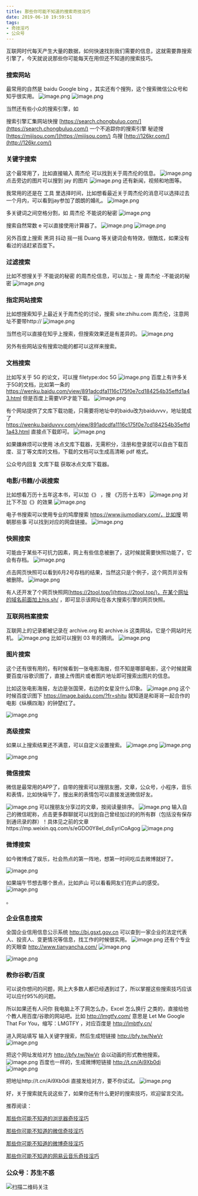 ```yaml
---
title: 那些你可能不知道的搜索奇技淫巧
date: 2019-06-10 19:59:51
tags:
- 奇技淫巧
- 公众号
---
```


互联网时代每天产生大量的数据，如何快速找到我们需要的信息，这就需要靠搜索引擎了，今天就说说那些你可能每天在用但还不知道的搜索技巧。
 
### 搜索网站
最常用的自然是 baidu Google bing ，其实还有个搜狗，这个搜索微信公众号和知乎很实用。
![image.png](https://upload-images.jianshu.io/upload_images/17817191-2db57b4d9cdac621.png?imageMogr2/auto-orient/strip%7CimageView2/2/w/1240)
![image.png](https://upload-images.jianshu.io/upload_images/17817191-d2e6178cb4e273a9.png?imageMogr2/auto-orient/strip%7CimageView2/2/w/1240)


当然还有些小众的搜索引擎，如

搜索引擎汇集网站快搜 [https://search.chongbuluo.com/](https://search.chongbuluo.com/)
一个不追踪你的搜索引擎 秘迹搜[https://mijisou.com/](https://mijisou.com/)
鸟搜 [http://126kr.com/](http://126kr.com/)



### 关键字搜索
这个最常用了，比如直接输入 周杰伦 可以找到关于周杰伦的信息。
![image.png](https://upload-images.jianshu.io/upload_images/17817191-9cb817cff2dc9549.png?imageMogr2/auto-orient/strip%7CimageView2/2/w/1240)
点击旁边的图片可以搜到 jay 的图片
![image.png](https://upload-images.jianshu.io/upload_images/17817191-eb50f9b66b38dd59.png?imageMogr2/auto-orient/strip%7CimageView2/2/w/1240)
还有新闻，视频和地图等。

我常用的还是在 工具 里选择时间，比如想看最近关于周杰伦的消息可以选择过去一个月内，可以看到jay参加了朗朗的婚礼。
![image.png](https://upload-images.jianshu.io/upload_images/17817191-d30f129505a1db65.png?imageMogr2/auto-orient/strip%7CimageView2/2/w/1240)

多关键词之间空格分割，如 周杰伦 不能说的秘密
![image.png](https://upload-images.jianshu.io/upload_images/17817191-713b793fcd6e5b1f.png?imageMogr2/auto-orient/strip%7CimageView2/2/w/1240)

搜索自然常数 e 可以直接使用计算器了。
![image.png](https://upload-images.jianshu.io/upload_images/17817191-25e9ac066fb77e7d.png?imageMogr2/auto-orient/strip%7CimageView2/2/w/1240)
![image.png](https://upload-images.jianshu.io/upload_images/17817191-de048a93af1b5abf.png?imageMogr2/auto-orient/strip%7CimageView2/2/w/1240)

另外百度上搜索 黑洞  抖动 摇一摇 Duang 等关键词会有特效，很酷炫，如果没有看过的话赶紧百度下。

### 过滤搜索
比如不想搜关于 不能说的秘密 的周杰伦信息，可以加上 - 
搜 周杰伦 -不能说的秘密
![image.png](https://upload-images.jianshu.io/upload_images/17817191-afc15c16c4af63ac.png?imageMogr2/auto-orient/strip%7CimageView2/2/w/1240)

### 指定网站搜索
比如想搜索知乎上最近关于周杰伦的讨论，搜索 site:zhihu.com 周杰伦，注意网址不要带http://
![image.png](https://upload-images.jianshu.io/upload_images/17817191-9c7408a599bbd826.png?imageMogr2/auto-orient/strip%7CimageView2/2/w/1240)


 当然也可以直接在知乎上搜索，但搜索效果还是有差异的。
![image.png](https://upload-images.jianshu.io/upload_images/17817191-f8476c5ea361e201.png?imageMogr2/auto-orient/strip%7CimageView2/2/w/1240)

另外有些网站没有搜索功能的都可以这样来搜索。

### 文档搜索
比如写关于 5G 的论文，可以搜  filetype:doc 5G
![image.png](https://upload-images.jianshu.io/upload_images/17817191-efee8bf9cd80f6d0.png?imageMogr2/auto-orient/strip%7CimageView2/2/w/1240)
百度上有许多关于5G的文档，比如第一条的 https://wenku.baidu.com/view/891adcdfa1116c175f0e7cd184254b35effd1a43.html  但是百度上需要VIP才能下载。
![image.png](https://upload-images.jianshu.io/upload_images/17817191-21a7d47fc7e4c731.png?imageMogr2/auto-orient/strip%7CimageView2/2/w/1240)

有个网站提供了文库下载功能，只需要将地址中的baidu改为baiduvvv，地址就成了 
 https://wenku.baiduvvv.com/view/891adcdfa1116c175f0e7cd184254b35effd1a43.html  直接点下载即可。
![image.png](https://upload-images.jianshu.io/upload_images/17817191-66c0ea67eef80673.png?imageMogr2/auto-orient/strip%7CimageView2/2/w/1240)

如果嫌麻烦可以使用 冰点文库下载器，无需积分，注册和登录就可以自由下载百度、豆丁等文库的文档，下载的文档可以生成高清晰 pdf 格式。

公众号内回复 文库下载 获取冰点文库下载器。

### 电影/书籍/小说搜索
比如想看万历十五年这本书，可以加《》 ，搜 《万历十五年》
![image.png](https://upload-images.jianshu.io/upload_images/17817191-35234a9c2e29dfe7.png?imageMogr2/auto-orient/strip%7CimageView2/2/w/1240)
对比下不加《》的效果
![image.png](https://upload-images.jianshu.io/upload_images/17817191-947af4da3c870468.png?imageMogr2/auto-orient/strip%7CimageView2/2/w/1240)

电子书搜索可以使用专业的鸠摩搜索 https://www.jiumodiary.com/，比如搜 明朝那些事 可以找到对应的网盘链接。
![image.png](https://upload-images.jianshu.io/upload_images/17817191-59249332a0f44c0b.png?imageMogr2/auto-orient/strip%7CimageView2/2/w/1240)

### 快照搜索
可能由于某些不可抗力因素，网上有些信息被删了，这时候就需要快照功能了，它会有存档。
![image.png](https://upload-images.jianshu.io/upload_images/17817191-a42c48df9be49478.png?imageMogr2/auto-orient/strip%7CimageView2/2/w/1240)

点击网页快照可以看到6月2号存档的结果，当然这只是个例子，这个网页并没有被删除。
![image.png](https://upload-images.jianshu.io/upload_images/17817191-8dea16c73fe9df9b.png?imageMogr2/auto-orient/strip%7CimageView2/2/w/1240)

有人还开发了个网页快照网[https://2tool.top/](https://2tool.top/)，在某个网址的域名前面加上his.sh/ ，即可显示该网址在各大搜索引擎的网页快照。
### 互联网档案搜索
互联网上的记录都被记录在 archive.org 和 archive.is 这类网站，它是个网站时光机。
 ![image.png](https://upload-images.jianshu.io/upload_images/17817191-836e0eaf3ccbf0be.png?imageMogr2/auto-orient/strip%7CimageView2/2/w/1240)
比如可以搜到 03 年的腾讯。
![image.png](https://upload-images.jianshu.io/upload_images/17817191-414c5f6fd4820e15.png?imageMogr2/auto-orient/strip%7CimageView2/2/w/1240)


 
### 图片搜索

这个还有很有用的，有时候看到一张电影海报，但不知是哪部电影，这个时候就需要百度/谷歌识图了，直接上传图片或者图片地址即可搜索出图片的信息。

比如这张电影海报，左边是张国荣，右边的女星没什么印象。
![image.png](https://upload-images.jianshu.io/upload_images/17817191-0fa5bd7aa0d2db43.png?imageMogr2/auto-orient/strip%7CimageView2/2/w/1240)
这个时候百度识图下 https://image.baidu.com/?fr=shitu 就知道是和哥哥一起合作的电影《纵横四海》的钟楚红了。

![image.png](https://upload-images.jianshu.io/upload_images/17817191-d984e0462b99130d.png?imageMogr2/auto-orient/strip%7CimageView2/2/w/1240)

 
 ### 高级搜索
如果以上搜索结果还不满意，可以自定义设置搜索。
![image.png](https://upload-images.jianshu.io/upload_images/17817191-b359345a27b5f589.png?imageMogr2/auto-orient/strip%7CimageView2/2/w/1240)
![image.png](https://upload-images.jianshu.io/upload_images/17817191-b0f1ab25459c61ee.png?imageMogr2/auto-orient/strip%7CimageView2/2/w/1240)

 ![image.png](https://upload-images.jianshu.io/upload_images/17817191-229e9dc676471f1b.png?imageMogr2/auto-orient/strip%7CimageView2/2/w/1240)
### 微信搜索

微信是最常用的APP了，自带的搜索可以搜朋友圈，文章，公众号，小程序，音乐和表情，比如快端午了，搜出来的表情包可以直接发送微信好友。

![image.png](https://upload-images.jianshu.io/upload_images/17817191-43193a4bc9de90e1.png?imageMogr2/auto-orient/strip%7CimageView2/2/w/1240)
可以搜朋友分享过的文章，按阅读量排序。
![image.png](https://upload-images.jianshu.io/upload_images/17817191-286431c89b540e52.png?imageMogr2/auto-orient/strip%7CimageView2/2/w/1240)
输入自己的微信昵称，点击更多群聊就可以找到自己曾经加过的的所有群（包括没有保存到通讯录的群）！具体见之前的文章https://mp.weixin.qq.com/s/eGDO0Y8el_dsEyriCoAgog
![image.png](https://upload-images.jianshu.io/upload_images/17817191-1192ddb9af5d2a5b.png?imageMogr2/auto-orient/strip%7CimageView2/2/w/1240)



### 微博搜索

如今微博成了娱乐，社会热点的第一阵地，想第一时间吃瓜去微博就好了。

![image.png](https://upload-images.jianshu.io/upload_images/17817191-247f3934e17b8a6b.png?imageMogr2/auto-orient/strip%7CimageView2/2/w/1240)



如果端午节想去哪个景点，比如庐山  可以看看网友们在庐山的感受。
![image.png](https://upload-images.jianshu.io/upload_images/17817191-076fe9b98edbcb4f.png?imageMogr2/auto-orient/strip%7CimageView2/2/w/1240)


。
### 企业信息搜索
全国企业信用信息公示系统 http://bj.gsxt.gov.cn 可以查到一家企业的法定代表人、投资人、变更情况等信息，找工作的时候很实用。
![image.png](https://upload-images.jianshu.io/upload_images/17817191-249c3ef977d459f6.png?imageMogr2/auto-orient/strip%7CimageView2/2/w/1240)
还有个专业的天眼查 http://www.tianyancha.com/
![image.png](https://upload-images.jianshu.io/upload_images/17817191-506e6970cd8f0715.png?imageMogr2/auto-orient/strip%7CimageView2/2/w/1240)


![image.png](https://upload-images.jianshu.io/upload_images/17817191-63fcac37a541ddf5.png?imageMogr2/auto-orient/strip%7CimageView2/2/w/1240)

### 教你谷歌/百度
可以说你想问的问题，网上大多数人都已经遇到过了，所以掌握这些搜索技巧应该可以应付95%的问题。
 
所以如果还有人问你 我电脑上不了网怎么办，Excel 怎么换行 之类的，直接给他个教人用百度/谷歌的网站吧。比如
 http://lmgtfy.com/ 意思是 Let Me Google That For You，缩写：LMGTFY ，对应百度是 http://lmbtfy.cn/ 

进入网站填写 输入关键字搜索，然后生成短链接 http://bfy.tw/NwVr
 ![image.png](https://upload-images.jianshu.io/upload_images/17817191-dbe54e35e6c40fba.png?imageMogr2/auto-orient/strip%7CimageView2/2/w/1240)

 把这个网址发给对方 http://bfy.tw/NwVr 会以动画的形式教他搜索。
![image.png](https://upload-images.jianshu.io/upload_images/17817191-35b1afcadf1edc2e.png?imageMogr2/auto-orient/strip%7CimageView2/2/w/1240)
百度也一样的，生成微博短链接 http://t.cn/Ai9Xb0di 
![image.png](https://upload-images.jianshu.io/upload_images/17817191-715056ff0721330b.png?imageMogr2/auto-orient/strip%7CimageView2/2/w/1240)

 把地址http://t.cn/Ai9Xb0di 直接发给对方，要不你试试。
![image.png](https://upload-images.jianshu.io/upload_images/17817191-924575061e802795.png?imageMogr2/auto-orient/strip%7CimageView2/2/w/1240)

 好，关于搜索就先说这些了，如果你还有什么更好的搜索技巧，欢迎留言交流。

推荐阅读：

[那些你可能不知道的浏览器奇技淫巧](https://mp.weixin.qq.com/s/-cSjrvkibYGp5Fx8gCTFuw)

[那些你可能不知道的微信奇技淫巧](https://mp.weixin.qq.com/s/eGDO0Y8el_dsEyriCoAgog)

[那些你可能不知道的微博奇技淫巧](https://mp.weixin.qq.com/s/j7VhoZXmUTnOWC5C_B8jlQ)

[那些你可能不知道的网易云音乐奇技淫巧](https://mp.weixin.qq.com/s/LtI2piwAIDXA590NEsXvuw)


### 公众号：苏生不惑
 ![扫描二维码关注](https://upload-images.jianshu.io/upload_images/17817191-6e0079f95d4c0338.jpg?imageMogr2/auto-orient/strip%7CimageView2/2/w/1240)


